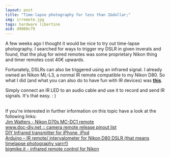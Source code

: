 ```yaml
---
layout: post
title: "Time-lapse photography for less than 2&dollar;"
img: irremote.jpg
tags: hardware libertine
aid: d9000c79
---
```


A few weeks ago I thought it would be nice to try out time-lapse photography. I searched for ways to trigger my DSLR in given inverals and found, that the plug for wired remotes was some proprietary Nikon thing and timer remotes cost 40€ upwards.

Fortunately, DSLRs can also be triggered using an infrared signal. I already owned an Nikon ML-L3, a normal IR remote compatible to my Nikon D80. So what I did (and what you can also do to have fun with IR devices) was [**this**](/assets/img/blog/irremote_tldr.jpg).

Simply connect an IR LED to an audio cable and use it to record and send IR signals. It's that easy. : )

‌  
If you're interested in further information on this topic have a look at the following links:  
[Jim Watters - Nikon D70s MC-DC1 remote](http://photocreations.ca/nikon_d70s/index.html)  
[www.doc-diy.net :: camera remote release pinout list](http://www.doc-diy.net/photo/remote_pinout/)  
[DIY Infrared transmitter for iPhone, iPod](http://www.instructables.com/id/DIY-Infrared-transmitter-for-iPhone-iPod/)  
[Arduino – IR remote/ intervalometer for Nikon D80 DSLR (that means timelapse photography yarrr!)](http://luckylarry.co.uk/arduino-projects/arduino-ir-remote-intervalometer-for-nikon-d80-that-means-timelapse-photography-yarrr/)  
[bigmike.it - infrared remote control for Nikon](http://www.bigmike.it/ircontrol/)